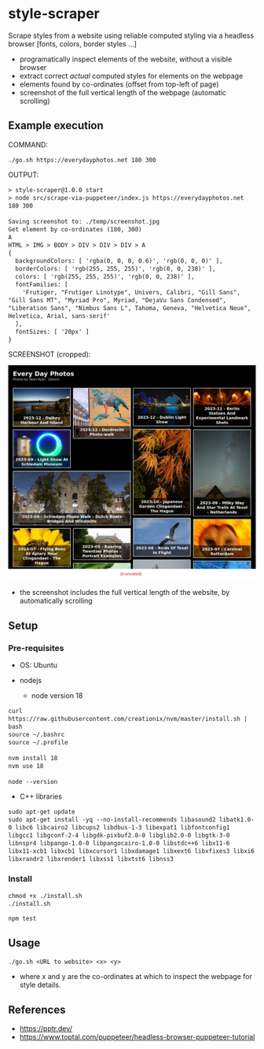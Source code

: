 # style-scraper
Scrape styles from a website using reliable computed styling via a headless browser [fonts, colors, border styles ...]

- programatically inspect elements of the website, without a visible browser
- extract correct *actual* computed styles for elements on the webpage
- elements found by co-ordinates (offset from top-left of page)
- screenshot of the full vertical length of the webpage (automatic scrolling)

## Example execution

COMMAND:

```
./go.sh https://everydayphotos.net 180 300
```

OUTPUT:

```
> style-scraper@1.0.0 start
> node src/scrape-via-puppeteer/index.js https://everydayphotos.net 180 300

Saving screenshot to: ./temp/screenshot.jpg
Get element by co-ordinates (180, 300)
A
HTML > IMG > BODY > DIV > DIV > DIV > A
{
  backgroundColors: [ 'rgba(0, 0, 0, 0.6)', 'rgb(0, 0, 0)' ],
  borderColors: [ 'rgb(255, 255, 255)', 'rgb(0, 0, 238)' ],
  colors: [ 'rgb(255, 255, 255)', 'rgb(0, 0, 238)' ],
  fontFamilies: [
    'Frutiger, "Frutiger Linotype", Univers, Calibri, "Gill Sans", "Gill Sans MT", "Myriad Pro", Myriad, "DejaVu Sans Condensed", "Liberation Sans", "Nimbus Sans L", Tahoma, Geneva, "Helvetica Neue", Helvetica, Arial, sans-serif'
  ],
  fontSizes: [ '20px' ]
}
```

SCREENSHOT (cropped):

![everydayphotos.net screenshot](./images/screenshot-edp-truncated.jpg)

- the screenshot includes the full vertical length of the website, by automatically scrolling

## Setup

### Pre-requisites

- OS: Ubuntu

- nodejs
  - node version 18

```
curl https://raw.githubusercontent.com/creationix/nvm/master/install.sh | bash 
source ~/.bashrc
source ~/.profile

nvm install 18
nvm use 18

node --version
```

- C++ libraries

```
sudo apt-get update
sudo apt-get install -yq --no-install-recommends libasound2 libatk1.0-0 libc6 libcairo2 libcups2 libdbus-1-3 libexpat1 libfontconfig1 libgcc1 libgconf-2-4 libgdk-pixbuf2.0-0 libglib2.0-0 libgtk-3-0 libnspr4 libpango-1.0-0 libpangocairo-1.0-0 libstdc++6 libx11-6 libx11-xcb1 libxcb1 libxcursor1 libxdamage1 libxext6 libxfixes3 libxi6 libxrandr2 libxrender1 libxss1 libxtst6 libnss3
```

### Install

```
chmod +x ./install.sh
./install.sh
```

```
npm test
```

## Usage

```
./go.sh <URL to website> <x> <y>
```

- where x and y are the co-ordinates at which to inspect the webpage for style details.

## References

- https://pptr.dev/
- https://www.toptal.com/puppeteer/headless-browser-puppeteer-tutorial
